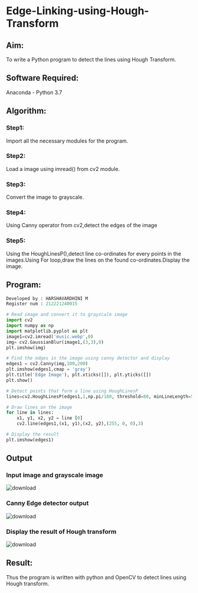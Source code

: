 # Edge-Linking-using-Hough-Transform
## Aim:
To write a Python program to detect the lines using Hough Transform.

## Software Required:
Anaconda - Python 3.7

## Algorithm:
### Step1:
Import all the necessary modules for the program.

### Step2:
Load a image using imread() from cv2 module.

### Step3:
Convert the image to grayscale.

### Step4:
Using Canny operator from cv2,detect the edges of the image

### Step5:
Using the HoughLinesP(),detect line co-ordinates for every points in the images.Using For loop,draw the lines on the found co-ordinates.Display the image.


## Program:
```Python
Developed by : HARSHAVARDHINI M
Register num : 212221240015

# Read image and convert it to grayscale image
import cv2
import numpy as np
import matplotlib.pyplot as plt
image1=cv2.imread('music.webp',0)
img= cv2.GaussianBlur(image1,(3,3),0)
plt.imshow(img)

# Find the edges in the image using canny detector and display
edges1 = cv2.Canny(img,100,200)
plt.imshow(edges1,cmap = 'gray')
plt.title('Edge Image'), plt.xticks([]), plt.yticks([])
plt.show()

# Detect points that form a line using HoughLinesP
lines=cv2.HoughLinesP(edges1,1,np.pi/180, threshold=80, minLineLength=50,maxLineGap=250)

# Draw lines on the image
for line in lines:
    x1, y1, x2, y2 = line [0] 
    cv2.line(edges1,(x1, y1),(x2, y2),(255, 0, 0),3)

# Display the result
plt.imshow(edges1)

```
## Output

### Input image and grayscale image
![download](https://user-images.githubusercontent.com/93427208/168776676-4dd81507-83dd-4397-9016-2668ef4380b3.png)


### Canny Edge detector output
![download](https://user-images.githubusercontent.com/93427208/168776697-72c5cc42-fcdc-44d1-b70c-6ddbd3c02371.png)



### Display the result of Hough transform
![download](https://user-images.githubusercontent.com/93427208/168776712-9fcaa42e-63ad-4a59-9647-6bb813529737.png)




## Result:
Thus the program is written with python and OpenCV to detect lines using Hough transform. 
